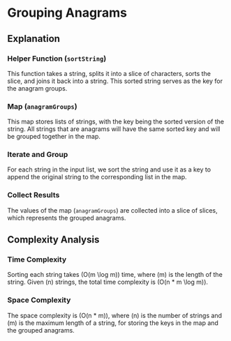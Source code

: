 # Grouping Anagrams

## Explanation

### Helper Function (`sortString`)
This function takes a string, splits it into a slice of characters, sorts the slice, and joins it back into a string. This sorted string serves as the key for the anagram groups.

### Map (`anagramGroups`)
This map stores lists of strings, with the key being the sorted version of the string. All strings that are anagrams will have the same sorted key and will be grouped together in the map.

### Iterate and Group
For each string in the input list, we sort the string and use it as a key to append the original string to the corresponding list in the map.

### Collect Results
The values of the map (`anagramGroups`) are collected into a slice of slices, which represents the grouped anagrams.

## Complexity Analysis

### Time Complexity
Sorting each string takes \(O(m \log m)\) time, where \(m\) is the length of the string. Given \(n\) strings, the total time complexity is \(O(n * m \log m)\).

### Space Complexity
The space complexity is \(O(n * m)\), where \(n\) is the number of strings and \(m\) is the maximum length of a string, for storing the keys in the map and the grouped anagrams.
